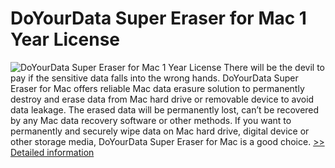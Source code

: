 # DoYourData Super Eraser for Mac 1 Year License
![DoYourData Super Eraser for Mac 1 Year License](https://mycommerce.akamaized.net/api/pimages/P300915323/BIG/300915323.PNG)
There will be the devil to pay if the sensitive data falls into the wrong hands. DoYourData Super Eraser for Mac offers reliable Mac data erasure solution to permanently destroy and erase data from Mac hard drive or removable device to avoid data leakage. The erased data will be permanently lost, can’t be recovered by any Mac data recovery software or other methods. If you want to permanently and securely wipe data on Mac hard drive, digital device or other storage media, DoYourData Super Eraser for Mac is a good choice.
[>> Detailed information](https://secure.shareit.com/shareit/product.html?productid=300915323&affiliateid=200057808)